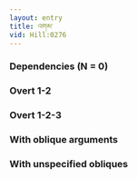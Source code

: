 ```yaml
---
layout: entry
title: འགམ་
vid: Hill:0276
---
```

### Dependencies (N = 0)


### Overt 1-2


### Overt 1-2-3


### With oblique arguments


### With unspecified obliques

